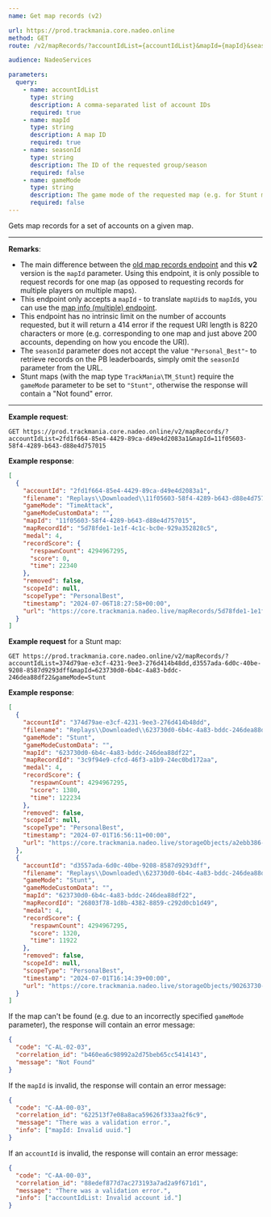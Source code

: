 ```yaml
---
name: Get map records (v2)

url: https://prod.trackmania.core.nadeo.online
method: GET
route: /v2/mapRecords/?accountIdList={accountIdList}&mapId={mapId}&seasonId={seasonId}&gameMode={gameMode}

audience: NadeoServices

parameters:
  query:
    - name: accountIdList
      type: string
      description: A comma-separated list of account IDs
      required: true
    - name: mapId
      type: string
      description: A map ID
      required: true
    - name: seasonId
      type: string
      description: The ID of the requested group/season
      required: false
    - name: gameMode
      type: string
      description: The game mode of the requested map (e.g. for Stunt maps)
      required: false
---
```


Gets map records for a set of accounts on a given map.

---

**Remarks**:

- The main difference between the [old map records endpoint](/core/records/map-records) and this **v2** version is the `mapId` parameter. Using this endpoint, it is only possible to request records for one map (as opposed to requesting records for multiple players on multiple maps).
- This endpoint only accepts a `mapId` - to translate `mapUid`s to `mapId`s, you can use the [map info (multiple) endpoint](/core/maps/info-multiple).
- This endpoint has no intrinsic limit on the number of accounts requested, but it will return a 414 error if the request URI length is 8220 characters or more (e.g. corresponding to one map and just above 200 accounts, depending on how you encode the URI).
- The `seasonId` parameter does not accept the value `"Personal_Best"`- to retrieve records on the PB leaderboards, simply omit the `seasonId` parameter from the URL.
- Stunt maps (with the map type `TrackMania\TM_Stunt`) require the `gameMode` parameter to be set to `"Stunt"`, otherwise the response will contain a "Not found" error.

---

**Example request**:

```plain
GET https://prod.trackmania.core.nadeo.online/v2/mapRecords/?accountIdList=2fd1f664-85e4-4429-89ca-d49e4d2083a1&mapId=11f05603-58f4-4289-b643-d88e4d757015
```

**Example response**:

```json
[
  {
    "accountId": "2fd1f664-85e4-4429-89ca-d49e4d2083a1",
    "filename": "Replays\\Downloaded\\11f05603-58f4-4289-b643-d88e4d757015_2fd1f664-85e4-4429-89ca-d49e4d2083a1_(0'22''34).replay.gbx",
    "gameMode": "TimeAttack",
    "gameModeCustomData": "",
    "mapId": "11f05603-58f4-4289-b643-d88e4d757015",
    "mapRecordId": "5d78fde1-1e1f-4c1c-bc0e-929a352828c5",
    "medal": 4,
    "recordScore": {
      "respawnCount": 4294967295,
      "score": 0,
      "time": 22340
    },
    "removed": false,
    "scopeId": null,
    "scopeType": "PersonalBest",
    "timestamp": "2024-07-06T18:27:58+00:00",
    "url": "https://core.trackmania.nadeo.live/mapRecords/5d78fde1-1e1f-4c1c-bc0e-929a352828c5/replay"
  }
]
```

**Example request** for a Stunt map:

```plain
GET https://prod.trackmania.core.nadeo.online/v2/mapRecords/?accountIdList=374d79ae-e3cf-4231-9ee3-276d414b48dd,d3557ada-6d0c-40be-9208-8587d9293dff&mapId=623730d0-6b4c-4a83-bddc-246dea88df22&gameMode=Stunt
```

**Example response**:

```json
[
  {
    "accountId": "374d79ae-e3cf-4231-9ee3-276d414b48dd",
    "filename": "Replays\\Downloaded\\623730d0-6b4c-4a83-bddc-246dea88df22_374d79ae-e3cf-4231-9ee3-276d414b48dd_(1380-2'2''23).replay.gbx",
    "gameMode": "Stunt",
    "gameModeCustomData": "",
    "mapId": "623730d0-6b4c-4a83-bddc-246dea88df22",
    "mapRecordId": "3c9f94e9-cfcd-46f3-a1b9-24ec0bd172aa",
    "medal": 4,
    "recordScore": {
      "respawnCount": 4294967295,
      "score": 1380,
      "time": 122234
    },
    "removed": false,
    "scopeId": null,
    "scopeType": "PersonalBest",
    "timestamp": "2024-07-01T16:56:11+00:00",
    "url": "https://core.trackmania.nadeo.live/storageObjects/a2ebb386-80d8-4e98-b9b9-8ec2259e1512"
  },
  {
    "accountId": "d3557ada-6d0c-40be-9208-8587d9293dff",
    "filename": "Replays\\Downloaded\\623730d0-6b4c-4a83-bddc-246dea88df22_d3557ada-6d0c-40be-9208-8587d9293dff_(1320-0'11''92).replay.gbx",
    "gameMode": "Stunt",
    "gameModeCustomData": "",
    "mapId": "623730d0-6b4c-4a83-bddc-246dea88df22",
    "mapRecordId": "26803f78-1d8b-4382-8859-c292d0cb1d49",
    "medal": 4,
    "recordScore": {
      "respawnCount": 4294967295,
      "score": 1320,
      "time": 11922
    },
    "removed": false,
    "scopeId": null,
    "scopeType": "PersonalBest",
    "timestamp": "2024-07-01T16:14:39+00:00",
    "url": "https://core.trackmania.nadeo.live/storageObjects/90263730-ad1c-4680-8d80-6aea02881809"
  }
]
```

If the map can't be found (e.g. due to an incorrectly specified `gameMode` parameter), the response will contain an error message:

```json
{
  "code": "C-AL-02-03",
  "correlation_id": "b460ea6c98992a2d75beb65cc5414143",
  "message": "Not Found"
}
```

If the `mapId` is invalid, the response will contain an error message:

```json
{
  "code": "C-AA-00-03",
  "correlation_id": "622513f7e08a8aca59626f333aa2f6c9",
  "message": "There was a validation error.",
  "info": ["mapId: Invalid uuid."]
}
```

If an `accountId` is invalid, the response will contain an error message:

```json
{
  "code": "C-AA-00-03",
  "correlation_id": "88edef877d7ac273193a7ad2a9f671d1",
  "message": "There was a validation error.",
  "info": ["accountIdList: Invalid account id."]
}
```
